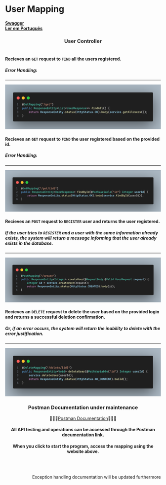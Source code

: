 # User Mapping
#### [Swagger](http://localhost:8080/swagger-ui/index.html) <br> [Ler em Português](./images/portuguese.md)

### <div align="center"> User Controller</div><br>

#### Recieves an `GET` request to `FIND` all the users registered. 
##### Error Handling:
---
<img src="images/findAll.png">

<br>

#### Recieves an `GET` request to `FIND` the user registered based on the provided id.
##### Error Handling:
---
<img src="images/findById.png">

<br>

#### Recieves an `POST` request to `REGISTER` user and returns the user registered.
##### If the user tries to `REGISTER` and a user with the same information already exists, the system will return a message informing that the user already exists in the database.
---
<img src="images/createUser.png">

<br>

#### Recieves an `DELETE` request to delete the user based on the provided login and returns a successful deletion confirmation.
##### Or, if an error occurs, the system will return the inability to delete with the error justification.  
---
<img src="images/deleteUser.png">
</div>

### <div align="center"> Postman Documentation under maintenance </div>

<div align="center">

👨🏾‍🔧[Postman Documentation](https://documenter.getpostman.com/view/38340143/2sAY4vi3vF)👨🏾‍🔧

#### All API testing and operations can be accessed through the Postman documentation link.
#### When you click to start the program, access the mapping using the website above.
</div>

<br><br><div align="right">Exception handling documentation will be updated furthermore</div>